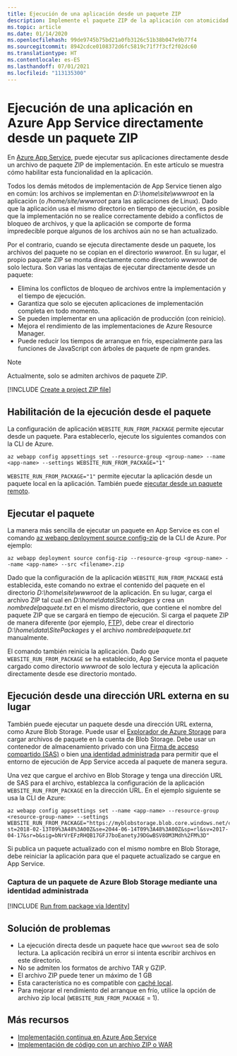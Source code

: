 ```yaml
---
title: Ejecución de una aplicación desde un paquete ZIP
description: Implemente el paquete ZIP de la aplicación con atomicidad. Mejore la previsibilidad y la confiabilidad del comportamiento de su aplicación durante el proceso de implementación de ZIP.
ms.topic: article
ms.date: 01/14/2020
ms.openlocfilehash: 99de9745b75bd21a0fb3126c51b38b047e9b77f4
ms.sourcegitcommit: 8942cdce0108372d6fc5819c71f7f3cf2f02dc60
ms.translationtype: HT
ms.contentlocale: es-ES
ms.lasthandoff: 07/01/2021
ms.locfileid: "113135300"
---
```

# <a name="run-your-app-in-azure-app-service-directly-from-a-zip-package"></a>Ejecución de una aplicación en Azure App Service directamente desde un paquete ZIP

En [Azure App Service](overview.md), puede ejecutar sus aplicaciones directamente desde un archivo de paquete ZIP de implementación. En este artículo se muestra cómo habilitar esta funcionalidad en la aplicación.

Todos los demás métodos de implementación de App Service tienen algo en común: los archivos se implementan en *D:\home\site\wwwroot* en la aplicación (o */home/site/wwwroot* para las aplicaciones de Linux). Dado que la aplicación usa el mismo directorio en tiempo de ejecución, es posible que la implementación no se realice correctamente debido a conflictos de bloqueo de archivos, y que la aplicación se comporte de forma impredecible porque algunos de los archivos aún no se han actualizado.

Por el contrario, cuando se ejecuta directamente desde un paquete, los archivos del paquete no se copian en el directorio *wwwroot*. En su lugar, el propio paquete ZIP se monta directamente como directorio *wwwroot* de solo lectura. Son varias las ventajas de ejecutar directamente desde un paquete:

- Elimina los conflictos de bloqueo de archivos entre la implementación y el tiempo de ejecución.
- Garantiza que solo se ejecuten aplicaciones de implementación completa en todo momento.
- Se pueden implementar en una aplicación de producción (con reinicio).
- Mejora el rendimiento de las implementaciones de Azure Resource Manager.
- Puede reducir los tiempos de arranque en frío, especialmente para las funciones de JavaScript con árboles de paquete de npm grandes.

> [!NOTE]
> Actualmente, solo se admiten archivos de paquete ZIP.

[!INCLUDE [Create a project ZIP file](../../includes/app-service-web-deploy-zip-prepare.md)]

## <a name="enable-running-from-package"></a>Habilitación de la ejecución desde el paquete

La configuración de aplicación `WEBSITE_RUN_FROM_PACKAGE` permite ejecutar desde un paquete. Para establecerlo, ejecute los siguientes comandos con la CLI de Azure.

```azurecli-interactive
az webapp config appsettings set --resource-group <group-name> --name <app-name> --settings WEBSITE_RUN_FROM_PACKAGE="1"
```

`WEBSITE_RUN_FROM_PACKAGE="1"` permite ejecutar la aplicación desde un paquete local en la aplicación. También puede [ejecutar desde un paquete remoto](#run-from-external-url-instead).

## <a name="run-the-package"></a>Ejecutar el paquete

La manera más sencilla de ejecutar un paquete en App Service es con el comando [az webapp deployment source config-zip](/cli/azure/webapp/deployment/source#az_webapp_deployment_source_config_zip) de la CLI de Azure. Por ejemplo:

```azurecli-interactive
az webapp deployment source config-zip --resource-group <group-name> --name <app-name> --src <filename>.zip
```

Dado que la configuración de la aplicación `WEBSITE_RUN_FROM_PACKAGE` está establecida, este comando no extrae el contenido del paquete en el directorio *D:\home\site\wwwroot* de la aplicación. En su lugar, carga el archivo ZIP tal cual en *D:\home\data\SitePackages* y crea un *nombredelpaquete.txt* en el mismo directorio, que contiene el nombre del paquete ZIP que se cargará en tiempo de ejecución. Si carga el paquete ZIP de manera diferente (por ejemplo, [FTP](deploy-ftp.md)), debe crear el directorio *D:\home\data\SitePackages* y el archivo *nombredelpaquete.txt* manualmente.

El comando también reinicia la aplicación. Dado que `WEBSITE_RUN_FROM_PACKAGE` se ha establecido, App Service monta el paquete cargado como directorio *wwwroot* de solo lectura y ejecuta la aplicación directamente desde ese directorio montado.

## <a name="run-from-external-url-instead"></a>Ejecución desde una dirección URL externa en su lugar

También puede ejecutar un paquete desde una dirección URL externa, como Azure Blob Storage. Puede usar el [Explorador de Azure Storage](../vs-azure-tools-storage-manage-with-storage-explorer.md) para cargar archivos de paquete en la cuenta de Blob Storage. Debe usar un contenedor de almacenamiento privado con una [Firma de acceso compartido (SAS)](../vs-azure-tools-storage-manage-with-storage-explorer.md#generate-a-sas-in-storage-explorer) o bien [una identidad administrada](#fetch-a-package-from-azure-blob-storage-using-a-managed-identity) para permitir que el entorno de ejecución de App Service acceda al paquete de manera segura. 

Una vez que cargue el archivo en Blob Storage y tenga una dirección URL de SAS para el archivo, establezca la configuración de la aplicación `WEBSITE_RUN_FROM_PACKAGE` en la dirección URL. En el ejemplo siguiente se usa la CLI de Azure:

```azurecli-interactive
az webapp config appsettings set --name <app-name> --resource-group <resource-group-name> --settings WEBSITE_RUN_FROM_PACKAGE="https://myblobstorage.blob.core.windows.net/content/SampleCoreMVCApp.zip?st=2018-02-13T09%3A48%3A00Z&se=2044-06-14T09%3A48%3A00Z&sp=rl&sv=2017-04-17&sr=b&sig=bNrVrEFzRHQB17GFJ7boEanetyJ9DGwBSV8OM3Mdh%2FM%3D"
```

Si publica un paquete actualizado con el mismo nombre en Blob Storage, debe reiniciar la aplicación para que el paquete actualizado se cargue en App Service.

### <a name="fetch-a-package-from-azure-blob-storage-using-a-managed-identity"></a>Captura de un paquete de Azure Blob Storage mediante una identidad administrada

[!INCLUDE [Run from package via Identity](../../includes/app-service-run-from-package-via-identity.md)]

## <a name="troubleshooting"></a>Solución de problemas

- La ejecución directa desde un paquete hace que `wwwroot` sea de solo lectura. La aplicación recibirá un error si intenta escribir archivos en este directorio.
- No se admiten los formatos de archivo TAR y GZIP.
- El archivo ZIP puede tener un máximo de 1 GB
- Esta característica no es compatible con [caché local](overview-local-cache.md).
- Para mejorar el rendimiento del arranque en frío, utilice la opción de archivo zip local (`WEBSITE_RUN_FROM_PACKAGE` = 1).

## <a name="more-resources"></a>Más recursos

- [Implementación continua en Azure App Service](deploy-continuous-deployment.md)
- [Implementación de código con un archivo ZIP o WAR](deploy-zip.md)
